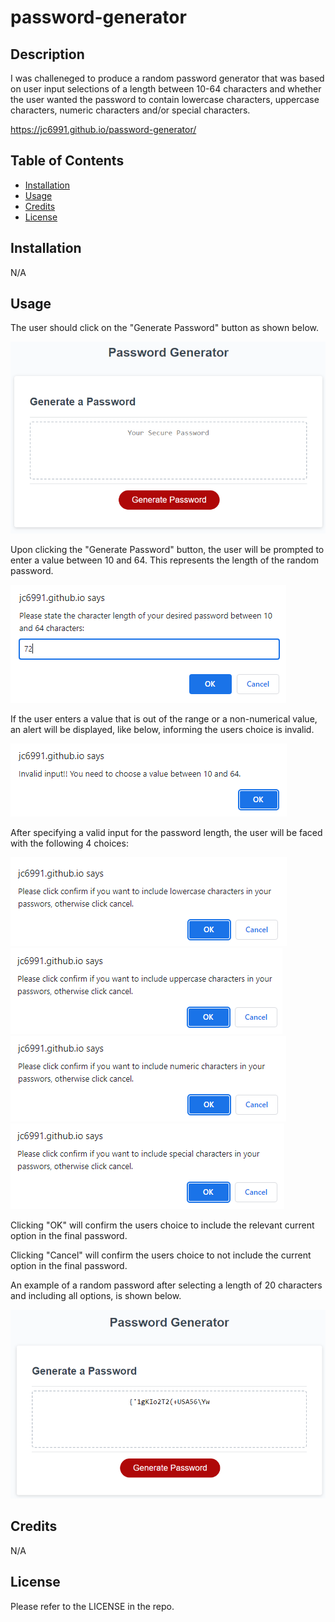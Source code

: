 # password-generator


## Description
I was challeneged to produce a random password generator that was based on user input selections of a length between 10-64 characters and whether the user wanted the password to contain lowercase characters, uppercase characters, numeric characters and/or special characters. 

https://jc6991.github.io/password-generator/



## Table of Contents
- [Installation](#Installation)
- [Usage](#Usage)
- [Credits](#Credits)
- [License](#License)


## Installation
N/A


## Usage
The user should click on the "Generate Password" button as shown below.

![Password generator](./images/gen-pass.PNG)


Upon clicking the "Generate Password" button, the user will be prompted to enter a value between 10 and 64. This represents the length of the random password.

![password length](./images/pass-length.PNG)


If the user enters a value that is out of the range or a non-numerical value, an alert will be displayed, like below, informing the users choice is invalid.

![invalid input](./images/invalid.PNG)


After specifying a valid input for the password length, the user will be faced with the following 4 choices:

![lower](./images/lower.PNG)
![upper](./images/upper.PNG)
![numeric](./images/numeric.PNG)
![special](./images/special.PNG)

Clicking "OK" will confirm the users choice to include the relevant current option in the final password.

Clicking "Cancel" will confirm the users choice to not include the current option in the final password.

An example of a random password after selecting a length of 20 characters and including all options, is shown below.

![special](./images/ran-pass.PNG)


## Credits
N/A


## License
Please refer to the LICENSE in the repo.